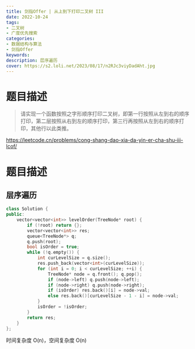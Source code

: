 ```yaml
---
title: 剑指Offer | 从上到下打印二叉树 III
date: 2022-10-24
tags:
- 二叉树
- 广度优先搜索
categories:
- 数据结构与算法
- 剑指Offer
keywords:
description: 层序遍历
cover: https://s2.loli.net/2023/08/17/n2RJc3viyDadAht.jpg
---
```


# 题目描述

> 请实现一个函数按照之字形顺序打印二叉树，即第一行按照从左到右的顺序打印，第二层按照从右到左的顺序打印，第三行再按照从左到右的顺序打印，其他行以此类推。

https://leetcode.cn/problems/cong-shang-dao-xia-da-yin-er-cha-shu-iii-lcof/

# 题目描述
## 层序遍历
``` C++
class Solution {
public:
    vector<vector<int>> levelOrder(TreeNode* root) {
        if (!root) return {};
        vector<vector<int>> res;
        queue<TreeNode*> q;
        q.push(root);
        bool isOrder = true;
        while (!q.empty()) {
            int curLevelSize = q.size();
            res.push_back(vector<int>(curLevelSize));
            for (int i = 0; i < curLevelSize; ++i) {
                TreeNode* node = q.front(); q.pop();
                if (node->left) q.push(node->left);
                if (node->right) q.push(node->right);
                if (isOrder) res.back()[i] = node->val;
                else res.back()[curLevelSize - 1 - i] = node->val;
            }
            isOrder = !isOrder;
        }
        return res;
    }
};
```
时间复杂度 O(n)，空间复杂度 O(n)